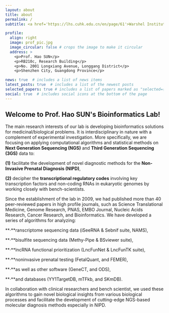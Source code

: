 ```yaml
---
layout: about
title: about
permalink: /
subtitle: <a href='https://lhs.cuhk.edu.cn/en/page/61'>Warshel Institute for Computational Biology</a>. Chinese University of Hong Kong, Shenzhen.

profile:
  align: right
  image: prof_pic.jpg
  image_circular: false # crops the image to make it circular
  address: >
    <p>Prof. Hao SUN</p>
    <p>RB210c, Research Building</p>
    <p>No. 2001 Longxiang Avenue, Longgang District</p>
    <p>Shenzhen City, Guangdong Province</p>

news: true  # includes a list of news items
latest_posts: true  # includes a list of the newest posts
selected_papers: true # includes a list of papers marked as "selected={true}"
social: true  # includes social icons at the bottom of the page
---
```



## Welcome to Prof. Hao SUN's Bioinformatics Lab! 

  The main research interests of our lab is developing bioinformatics solutions for medicinal/biological problems. It is interdisciplinary in nature with a complement of experimental investigation. More specifically, we are focusing on applying computational algorithms and statistical methods on **Next Generation Sequencing (NGS)** and **Third Generation Sequencing (3GS)** data to: 
  
  **(1)** facilitate the development of novel diagnostic methods for the **Non-Invasive Prenatal Diagnosis (NIPD)**, 
  
  **(2)** decipher the **transcriptional regulatory codes** involving key transcription factors and non-coding RNAs in eukaryotic genomes by working closely with bench-scientists.

  Since the establishment of the lab in 2009, we had published more than 40 peer-reviewed papers in high profile journals, such as Science Translational Medicine, Genome Research, PNAS, EMBO Journal, Nucleic Acids Research, Cancer Research, and Bioinformatics. We have developed a series of algorithms for analyzing:
  
   **·**ranscriptome sequencing data (iSeeRNA & Sebnif suite, NAMS), 
   
   **·**bisulfite sequencing data (Methy-Pipe & BSviewer suite), 
   
   **·**lncRNA functional prioritization (LncFunNet & LncFunTK suite), 
   
   **·**noninvasive prenatal testing (FetalQuant, and FEMER), 
   
   **·**as well as other software (GeneCT, and ODS), 
   
   **·**and databases (YY1TargetDB, mTFkb, and SKmDB).

  In collaboration with clinical researchers and bench scientist, we used these algorithms to gain novel biological insights from various biological processes and facilitate the development of cutting-edge NGS-based molecular diagnosis methods especially in NIPD.

